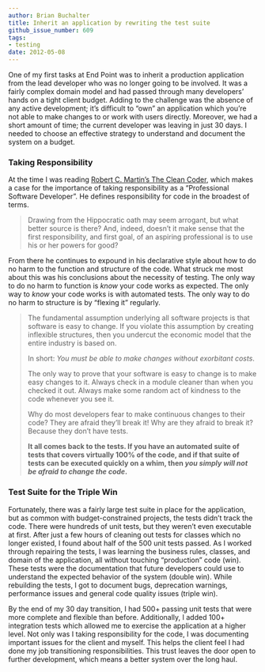 ```yaml
---
author: Brian Buchalter
title: Inherit an application by rewriting the test suite
github_issue_number: 609
tags:
- testing
date: 2012-05-08
---
```




One of my first tasks at End Point was to inherit a production application from the lead developer who was no longer going to be involved. It was a fairly complex domain model and had passed through many developers’ hands on a tight client budget. Adding to the challenge was the absence of any active development; it’s difficult to “own” an application which you’re not able to make changes to or work with users directly. Moreover, we had a short amount of time; the current developer was leaving in just 30 days. I needed to choose an effective strategy to understand and document the system on a budget.

### Taking Responsibility

At the time I was reading [Robert C. Martin’s The Clean Coder](https://www.amazon.com/dp/0137081073), which makes a case for the importance of taking responsibility as a “Professional Software Developer”. He defines responsibility for code in the broadest of terms.

> 
> 
> Drawing from the Hippocratic oath may seem arrogant, but what better source is there? And, indeed, doesn’t it make sense that the first responsibility, and first goal, of an aspiring professional is to use his or her powers for good?
> 
> 

From there he continues to expound in his declarative style about how to do no harm to the function and structure of the code. What struck me most about this was his conclusions about the necessity of testing. The only way to do no harm to function is *know* your code works as expected. The only way to *know* your code works is with automated tests. The only way to do no harm to structure is by “flexing it” regularly.

> 
> 
> The fundamental assumption underlying all software projects is that software is easy to change. If you violate this assumption by creating inflexible structures, then you undercut the economic model that the entire industry is based on.
> 
> 
> 
> In short: *You must be able to make changes without exorbitant costs*.
> 
> 
> 
> The only way to prove that your software is easy to change is to make easy changes to it. Always check in a module cleaner than when you checked it out. Always make some random act of kindness to the code whenever you see it.
> 
> 
> 
> Why do most developers fear to make continuous changes to their code? They are afraid they’ll break it! Why are they afraid to break it? Because they don’t have tests.
> 
> 
> 
> **It all comes back to the tests. If you have an automated suite of tests that covers virtually 100% of the code, and if that suite of tests can be executed quickly on a whim, then *you simply will not be afraid to change the code*.**
> 
> 

### Test Suite for the Triple Win

Fortunately, there was a fairly large test suite in place for the application, but as common with budget-constrained projects, the tests didn’t track the code. There were hundreds of unit tests, but they weren’t even executable at first. After just a few hours of cleaning out tests for classes which no longer existed, I found about half of the 500 unit tests passed. As I worked through repairing the tests, I was learning the business rules, classes, and domain of the application, all without touching “production” code (win). These tests were the documentation that future developers could use to understand the expected behavior of the system (double win). While rebuilding the tests, I got to document bugs, deprecation warnings, performance issues and general code quality issues (triple win).

By the end of my 30 day transition, I had 500+ passing unit tests that were more complete and flexible than before. Additionally, I added 100+ integration tests which allowed me to exercise the application at a higher level. Not only was I taking responsibility for the code, I was documenting important issues for the client and myself. This helps the client feel I had done my job transitioning responsibilities. This trust leaves the door open to further development, which means a better system over the long haul.


